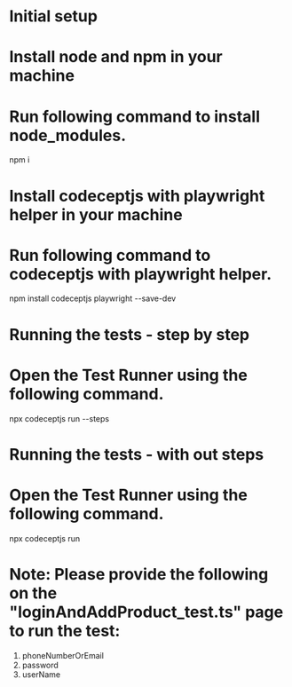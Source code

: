 # Initial setup

# Install node and npm in your machine
# Run following command to install node_modules. 
npm i 

# Install codeceptjs with playwright helper in your machine
# Run following command to codeceptjs with playwright helper.
npm install codeceptjs playwright --save-dev

# Running the tests - step by step
# Open the Test Runner using the following command.
npx codeceptjs run --steps

# Running the tests - with out steps
# Open the Test Runner using the following command.
npx codeceptjs run

# Note: Please provide the following on the "loginAndAddProduct_test.ts" page to run the test:
1. phoneNumberOrEmail
2. password
3. userName